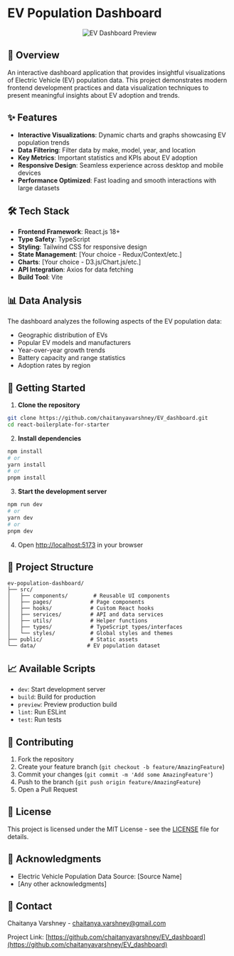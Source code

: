 # EV Population Dashboard

<p align="center">
<img src="public/assets/dashboard-preview.png" alt="EV Dashboard Preview" />
</p>

## 🚀 Overview

An interactive dashboard application that provides insightful visualizations of Electric Vehicle (EV) population data. This project demonstrates modern frontend development practices and data visualization techniques to present meaningful insights about EV adoption and trends.

## ✨ Features

- **Interactive Visualizations**: Dynamic charts and graphs showcasing EV population trends
- **Data Filtering**: Filter data by make, model, year, and location
- **Key Metrics**: Important statistics and KPIs about EV adoption
- **Responsive Design**: Seamless experience across desktop and mobile devices
- **Performance Optimized**: Fast loading and smooth interactions with large datasets

## 🛠️ Tech Stack

- **Frontend Framework**: React.js 18+
- **Type Safety**: TypeScript
- **Styling**: Tailwind CSS for responsive design
- **State Management**: [Your choice - Redux/Context/etc.]
- **Charts**: [Your choice - D3.js/Chart.js/etc.]
- **API Integration**: Axios for data fetching
- **Build Tool**: Vite

## 📊 Data Analysis

The dashboard analyzes the following aspects of the EV population data:

- Geographic distribution of EVs
- Popular EV models and manufacturers
- Year-over-year growth trends
- Battery capacity and range statistics
- Adoption rates by region

## 🚀 Getting Started

1. **Clone the repository**
```bash
git clone https://github.com/chaitanyavarshney/EV_dashboard.git
cd react-boilerplate-for-starter
```

2. **Install dependencies**
```bash
npm install
# or
yarn install
# or
pnpm install
```

3. **Start the development server**
```bash
npm run dev
# or
yarn dev
# or
pnpm dev
```

4. Open [http://localhost:5173](http://localhost:5173) in your browser

## 📁 Project Structure

```
ev-population-dashboard/
├── src/
│   ├── components/        # Reusable UI components
│   ├── pages/            # Page components
│   ├── hooks/            # Custom React hooks
│   ├── services/         # API and data services
│   ├── utils/            # Helper functions
│   ├── types/            # TypeScript types/interfaces
│   └── styles/           # Global styles and themes
├── public/               # Static assets
└── data/                # EV population dataset
```

## 📈 Available Scripts

- `dev`: Start development server
- `build`: Build for production
- `preview`: Preview production build
- `lint`: Run ESLint
- `test`: Run tests

## 🤝 Contributing

1. Fork the repository
2. Create your feature branch (`git checkout -b feature/AmazingFeature`)
3. Commit your changes (`git commit -m 'Add some AmazingFeature'`)
4. Push to the branch (`git push origin feature/AmazingFeature`)
5. Open a Pull Request

## 📝 License

This project is licensed under the MIT License - see the [LICENSE](LICENSE) file for details.

## 🙏 Acknowledgments

- Electric Vehicle Population Data Source: [Source Name]
- [Any other acknowledgments]

## 📧 Contact

Chaitanya Varshney - chaitanya.varshney@gmail.com

Project Link: [https://github.com/chaitanyavarshney/EV_dashboard](https://github.com/chaitanyavarshney/EV_dashboard)